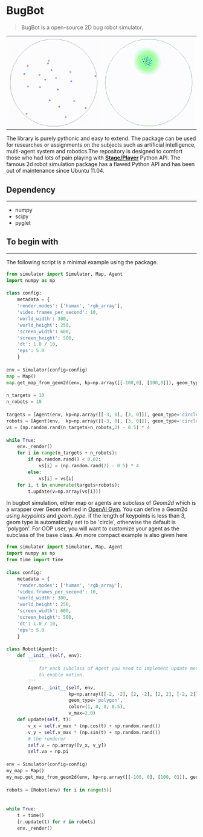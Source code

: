 
# BugBot
> BugBot is a open-source 2D bug robot simulator. 

<table align="center" style="width:100%">
  <tr>
    <td> <img src="images/demo1.gif" alt="Drawing" style="width: 250px;"/> </td>
    <td> <img src="images/demo2.gif" alt="Drawing" style="width: 250px;"/> </td>
  </tr>
</table>

The library is purely pythonic and easy to extend. The package can be used for researches or assignments on the subjects such as artificial intelligence, multi-agent system and robotics.The repository is designed to comfort those who had lots of pain playing with [**Stage/Player**](https://github.com/rtv/Stage) Python API. The famous 2d robot simulation package has a flawed Python API and has been out of maintenance since Ubuntu 11.04.



## Dependency
--------
- numpy
- scipy
- pyglet

## To begin with
--------
The following script is a minimal example using the package.


```python
from simulator import Simulator, Map, Agent
import numpy as np

class config:
    metadata = {
    'render.modes': ['human', 'rgb_array'],
    'video.frames_per_second': 10,
    'world_width': 300, 
    'world_height': 250,
    'screen_width': 600,
    'screen_height': 500,
    'dt': 1.0 / 10,
    'eps': 5.0
    }

env = Simulator(config=config)
map = Map()
map.get_map_from_geom2d(env, kp=np.array([[-100,0], [100,0]]), geom_type='circle', n_pts=180)

n_targets = 10
n_robots = 10

targets = [Agent(env, kp=np.array([[-3, 0], [3, 0]]), geom_type='circle', color=(1, 0, 0, 0.5), v_max=1.5) for i in range(n_targets)]
robots = [Agent(env,  kp=np.array([[-3, 0], [3, 0]]), geom_type='circle', color=(1, 0, 1, 0.5), v_max=2) for i in range(n_robots)]
vs = (np.random.rand(n_targets+n_robots,2) - 0.5) * 4

while True:
    env._render()
    for i in range(n_targets + n_robots):
        if np.random.rand() < 0.02:
            vs[i] = (np.random.rand(2) - 0.5) * 4
        else:
            vs[i] = vs[i]
    for i, t in enumerate(targets+robots):
        t.update(v=np.array(vs[i]))
```

In bugbot simulation, either map or agents are subclass of *Geom2d* which is a wrapper over Geom defined in [OpenAI Gym](https://github.com/openai/gym). You can define a Geom2d using *keypoints* and *geom_type*. if the length of keypoints is less than 3, geom type is automatically set to be 'circle', otherwise the default is 'polygon'. For OOP user, you will want to customize your agent as the subclass of the base class. An more compact example is also given here


```python
from simulator import Simulator, Map, Agent
import numpy as np
from time import time

class config:
    metadata = {
    'render.modes': ['human', 'rgb_array'],
    'video.frames_per_second': 10,
    'world_width': 300, 
    'world_height': 250,
    'screen_width': 600,
    'screen_height': 500,
    'dt': 1.0 / 10,
    'eps': 5.0
    }

class Robot(Agent):
    def __init__(self, env):
        '''
            for each subclass of Agent you need to implement update method to update the velocity or acceleration
            to enable motion.
        '''
        Agent.__init__(self, env, 
                       kp=np.array([[-2, -2], [2, -2], [2, 2], [-2, 2]]), 
                       geom_type='polygon', 
                       color=(1, 0, 0, 0.5), 
                       v_max=2.0)
    def update(self, t):
        v_x = self.v_max * (np.cos(t) + np.random.rand())
        v_y = self.v_max * (np.sin(t) + np.random.rand())
        # the renderer           
        self.v = np.array([v_x, v_y])
        self.va = np.pi

env = Simulator(config=config)
my_map = Map()
my_map.get_map_from_geom2d(env, kp=np.array([[-100, 0], [100, 0]]), geom_type='circle', n_pts=180)

robots = [Robot(env) for i in range(5)]


while True:
    t = time()
    [r.update(t) for r in robots]
    env._render()
```

